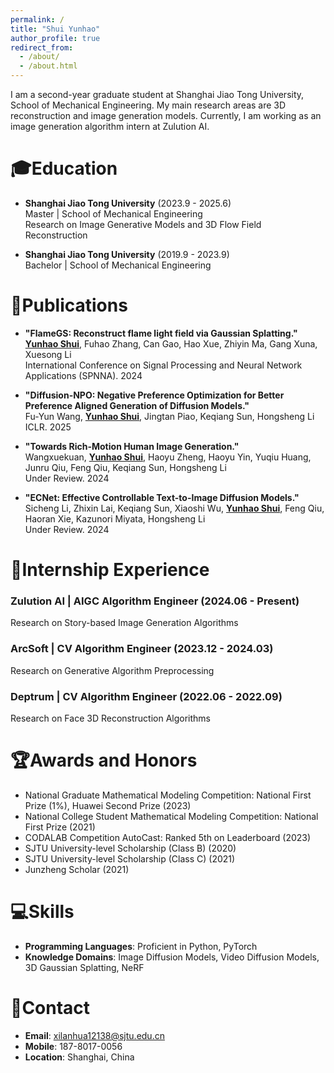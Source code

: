 ```yaml
---
permalink: /
title: "Shui Yunhao"
author_profile: true
redirect_from: 
  - /about/
  - /about.html
---
```


I am a second-year graduate student at Shanghai Jiao Tong University, School of Mechanical Engineering. My main research areas are 3D reconstruction and image generation models. Currently, I am working as an image generation algorithm intern at Zulution AI.

# 🎓Education

- **Shanghai Jiao Tong University** (2023.9 - 2025.6)  
  Master | School of Mechanical Engineering  
  Research on Image Generative Models and 3D Flow Field Reconstruction

- **Shanghai Jiao Tong University** (2019.9 - 2023.9)  
  Bachelor | School of Mechanical Engineering  

# 📖Publications

- **"FlameGS: Reconstruct flame light field via Gaussian Splatting."**  
  **<u>Yunhao Shui</u>**, Fuhao Zhang, Can Gao, Hao Xue, Zhiyin Ma, Gang Xuna, Xuesong Li  
  International Conference on Signal Processing and Neural Network Applications (SPNNA). 2024

- **"Diffusion-NPO: Negative Preference Optimization for Better Preference Aligned Generation of Diffusion Models."**  
  Fu-Yun Wang, **<u>Yunhao Shui</u>**, Jingtan Piao, Keqiang Sun, Hongsheng Li  
  ICLR. 2025

- **"Towards Rich-Motion Human Image Generation."**  
  Wangxuekuan, **<u>Yunhao Shui</u>**, Haoyu Zheng, Haoyu Yin, Yuqiu Huang, Junru Qiu, Feng Qiu, Keqiang Sun, Hongsheng Li  
  Under Review. 2024

- **"ECNet: Effective Controllable Text-to-Image Diffusion Models."**  
  Sicheng Li, Zhixin Lai, Keqiang Sun, Xiaoshi Wu, **<u>Yunhao Shui</u>**, Feng Qiu, Haoran Xie, Kazunori Miyata, Hongsheng Li  
  Under Review. 2024

# 💼Internship Experience

### Zulution AI | AIGC Algorithm Engineer (2024.06 - Present)
Research on Story-based Image Generation Algorithms

### ArcSoft | CV Algorithm Engineer (2023.12 - 2024.03)
Research on Generative Algorithm Preprocessing

### Deptrum | CV Algorithm Engineer (2022.06 - 2022.09)
Research on Face 3D Reconstruction Algorithms


# 🏆Awards and Honors

- National Graduate Mathematical Modeling Competition: National First Prize (1%), Huawei Second Prize (2023)
- National College Student Mathematical Modeling Competition: National First Prize (2021)
- CODALAB Competition AutoCast: Ranked 5th on Leaderboard (2023)
- SJTU University-level Scholarship (Class B) (2020)
- SJTU University-level Scholarship (Class C) (2021)
- Junzheng Scholar (2021)

# 💻Skills

- **Programming Languages**: Proficient in Python, PyTorch
- **Knowledge Domains**: Image Diffusion Models, Video Diffusion Models, 3D Gaussian Splatting, NeRF

# 📧Contact

- **Email**: xilanhua12138@sjtu.edu.cn
- **Mobile**: 187-8017-0056
- **Location**: Shanghai, China
